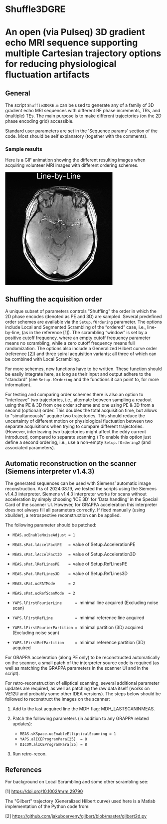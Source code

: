 # Shuffle3DGRE

# An open (via Pulseq) 3D gradient echo MRI sequence supporting multiple Cartesian trajectory options for reducing physiological fluctuation artifacts 

## General

The script `Shuffle3DGRE.m` can be used to generate any of a family of 3D gradient echo
MRI sequences with different RF phase increments, TRs, and (multiple) TEs.
The main purpose is to make different trajectories (on the 2D phase
encoding grid) accessible.

Standard user parameters are set in the 'Sequence params' section of the
code. Most should be self explanatory (together with the comments).

### Sample results

Here is a GIF animation showing the different resulting images when 
acquiring volunteer MRI images with different ordering schemes. 

![Comaprison of 4 different orderings - no zoom](https://github.com/RitaSchmidt/Shuffle3DGRE/blob/main/Sl24_ord_spiral_shuf_spiralandshuf_NoZoom-Annotated.gif?raw=true)

## Shuffling the acquisition order

A unique subset of parameters controls "Shuffling" the order in which the
2D phase encodes (denoted as PE and 3D) are sampled. Several predefined
order schemes are available via the `Setup.fOrdering` parameter. The
options include Local and Segmented Scrambling of the “ordered” case,
i.e., line-by-line, (as in the reference [1]). The scrambling “window” is
set by a positive cutoff frequency, where an empty cutoff frequency
parameter means no scrambling, while a zero cutoff frequency means full
randomization. The options also include a Generalized Hilbert curve order
(reference [2]) and three spiral acquisition variants; all three of which
can be combined with Local Scrambling.

For more schemes, new functions have to be written. These function should
be easily integrate here, as long as their input and output adhere to the
"standard" (see `Setup.fOrdering` and the functions it can point to, for
more information).

For testing and comparing order schemes there is also an option to
"interleave" two trajectories, i.e., alternate between sampling a readout
using the PE & 3D from one order scheme and one using PE & 3D from a
second (optional) order. This doubles the total acquisition time, but
allows to "simultaneously" acquire two trajectories. This should reduce
the uncertainty of different motion or physiological fluctuation between
two separate acquisitions when trying to compare different trajectories.
(However, interleaving two trajectories might affect the eddy current
introduced, compared to separate scanning.)
To enable this option just define a second ordering, i.e., use a
non-empty `Setup.fOrdering2` (and associated parameters).

## Automatic reconstruction on the scanner (Siemens interpreter v1.4.3)

The generated sequences can be used with Siemens’ automatic image
reconstruction. As of 2024.08.19, we tested the scripts using the Siemens
v1.4.3 interpreter. Siemens v1.4.3 interpreter works for scans without
acceleration by simply choosing 'ICE 3D' for 'Data handling' in the
Special Card of the scanner UI.  However, for GRAPPA acceleration this
interpreter does not always fill all parameters correctly. If fixed
manually (using xbuilder), a retrospective reconstruction can be applied.

The following parameter should be patched:

* `MEAS.ucEnableNoiseAdjust = 1`
* `MEAS.sPat.lAccelFactPE   = `value of Setup.AccelerationPE
* `MEAS.sPat.lAccelFact3D   = `value of Setup.Acceleration3D
* `MEAS.sPat.lRefLinesPE    = `value of Setup.RefLinesPE
* `MEAS.sPat.lRefLines3D    = `value of Setup.RefLines3D
* `MEAS.sPat.ucPATMode      = 2`
* `MEAS.sPat.ucRefScanMode  = 2`
  
* `YAPS.lFirstFourierLine      = `minimal line acquired (Excluding noise scan)
* `YAPS.lFirstRefLine          = `minimal reference line acquired
* `YAPS.lFirstFourierPartition = `minimal partition (3D) acquired 
                                (Excluding noise scan)
* `YAPS.lFirstRefPartition     = `minimal reference partition (3D) acquired

For GRAPPA acceleration (along PE only) to be reconstructed automatically
on the scanner, a small patch of the interpreter source code is required
(as well as matching the GRAPPA parameters in the scanner UI and in the
script). 

For retro-reconstruction of elliptical scanning, several additional
parameter updates are required, as well as patching the raw data itself
(works on VE12U and probably some other IDEA versions). The steps below
should be followed to reconstruct the images on the scanner:

1. Add to the last acquired line the MDH flag: MDH_LASTSCANINMEAS.

1. Patch the following parameters (in addition to any GRAPPA related
   updates):

   * `MEAS.sKSpace.ucEnableEllipticalScanning = 1`
   * `YAPS.alICEProgramPara[25]  = 8`
   * `DICOM.alICEProgramPara[25] = 8`

1. Run retro-recon.


## References


For background on Local Scrambling and some other scrambling see:

[1]  https://doi.org/10.1002/mrm.29790

The "Gilbert" trajectory (Generalized Hilbert curve) used here is a
Matlab implementation of the Python code from:

[2] https://github.com/jakubcerveny/gilbert/blob/master/gilbert2d.py
